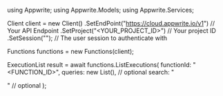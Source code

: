using Appwrite;
using Appwrite.Models;
using Appwrite.Services;

Client client = new Client()
    .SetEndPoint("https://cloud.appwrite.io/v1") // Your API Endpoint
    .SetProject("&lt;YOUR_PROJECT_ID&gt;") // Your project ID
    .SetSession(""); // The user session to authenticate with

Functions functions = new Functions(client);

ExecutionList result = await functions.ListExecutions(
    functionId: "<FUNCTION_ID>",
    queries: new List<string>(), // optional
    search: "<SEARCH>" // optional
);